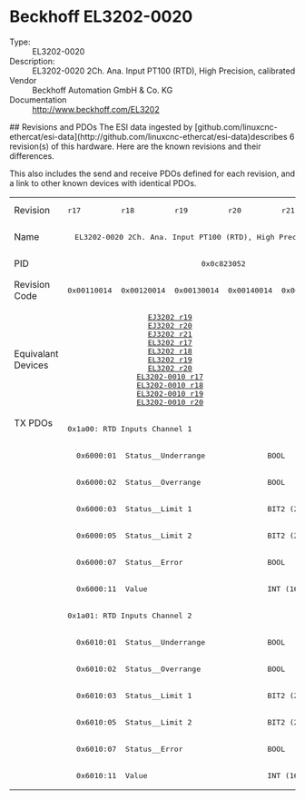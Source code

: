 #  Beckhoff EL3202-0020

<dl>
  <dt>Type:</dt><dd>EL3202-0020</dd>
  <dt>Description:</dt><dd>EL3202-0020 2Ch. Ana. Input PT100 (RTD), High Precision, calibrated</dd>
  <dt>Vendor</dt><dd>Beckhoff Automation GmbH & Co. KG</dd>
  <dt>Documentation</dt><dd><a href="http://www.beckhoff.com/EL3202">http://www.beckhoff.com/EL3202</a></dd>
</dl>
## Revisions and PDOs
The ESI data ingested by [github.com/linuxcnc-ethercat/esi-data](http://github.com/linuxcnc-ethercat/esi-data)describes 6 revision(s) of this hardware.  Here are the known revisions and their differences.

This also includes the send and receive PDOs defined for each revision, and a link to other known devices with identical PDOs.

<table>
<tr >
<td class="first">Revision</td>
<td ><pre>r17</pre></td>
<td ><pre>r18</pre></td>
<td ><pre>r19</pre></td>
<td ><pre>r20</pre></td>
<td ><pre>r21</pre></td>
<td ><pre>r22</pre></td>
</tr>
<tr >
<td class="first">Name</td>
<td  colspan=6 align="center"><pre>EL3202-0020 2Ch. Ana. Input PT100 (RTD), High Precision, calibrated</pre></td>
</tr>
<tr >
<td class="first">PID</td>
<td  colspan=6 align="center"><pre>0x0c823052</pre></td>
</tr>
<tr >
<td class="first">Revision Code</td>
<td ><pre>0x00110014</pre></td>
<td ><pre>0x00120014</pre></td>
<td ><pre>0x00130014</pre></td>
<td ><pre>0x00140014</pre></td>
<td ><pre>0x00150014</pre></td>
<td ><pre>0x00160014</pre></td>
</tr>
<tr >
<td class="first">Equivalant Devices</td>
<td  colspan=4 align="center"><pre><a href="EJ3202">EJ3202 r19</a><br/><a href="EJ3202">EJ3202 r20</a><br/><a href="EJ3202">EJ3202 r21</a><br/><a href="EL3202">EL3202 r17</a><br/><a href="EL3202">EL3202 r18</a><br/><a href="EL3202">EL3202 r19</a><br/><a href="EL3202">EL3202 r20</a><br/><a href="EL3202-0010">EL3202-0010 r17</a><br/><a href="EL3202-0010">EL3202-0010 r18</a><br/><a href="EL3202-0010">EL3202-0010 r19</a><br/><a href="EL3202-0010">EL3202-0010 r20</a></pre></td>
<td  colspan=2 align="center"><pre><a href="EL3202">EL3202 r21</a><br/><a href="EL3202">EL3202 r22</a><br/><a href="EL3202-0010">EL3202-0010 r21</a><br/><a href="EL3202-0010">EL3202-0010 r22</a><br/><a href="EL3202-0030">EL3202-0030 r22</a></pre></td>
</tr>
<tr class="txpdo pdosection">
<td class="first" rowspan=14 valign=top>TX PDOs</td>
<td colspan=6 align="left"><pre>0x1a00: RTD Inputs Channel 1</pre></td>
<td></td>
</tr>
<tr class="txpdo">
<td  colspan=6 align="left"><pre>  0x6000:01  Status__Underrange              BOOL</pre></td>
</tr>
<tr class="txpdo">
<td  colspan=6 align="left"><pre>  0x6000:02  Status__Overrange               BOOL</pre></td>
</tr>
<tr class="txpdo">
<td  colspan=6 align="left"><pre>  0x6000:03  Status__Limit 1                 BIT2 (2 bits)</pre></td>
</tr>
<tr class="txpdo">
<td  colspan=6 align="left"><pre>  0x6000:05  Status__Limit 2                 BIT2 (2 bits)</pre></td>
</tr>
<tr class="txpdo">
<td  colspan=6 align="left"><pre>  0x6000:07  Status__Error                   BOOL</pre></td>
</tr>
<tr class="txpdo">
<td  colspan=6 align="left"><pre>  0x6000:11  Value                           INT (16 bits)</pre></td>
</tr>
<tr class="txpdo pdosection">
<td  colspan=6 align="left"><pre>0x1a01: RTD Inputs Channel 2</pre></td>
</tr>
<tr class="txpdo">
<td  colspan=6 align="left"><pre>  0x6010:01  Status__Underrange              BOOL</pre></td>
</tr>
<tr class="txpdo">
<td  colspan=6 align="left"><pre>  0x6010:02  Status__Overrange               BOOL</pre></td>
</tr>
<tr class="txpdo">
<td  colspan=6 align="left"><pre>  0x6010:03  Status__Limit 1                 BIT2 (2 bits)</pre></td>
</tr>
<tr class="txpdo">
<td  colspan=6 align="left"><pre>  0x6010:05  Status__Limit 2                 BIT2 (2 bits)</pre></td>
</tr>
<tr class="txpdo">
<td  colspan=6 align="left"><pre>  0x6010:07  Status__Error                   BOOL</pre></td>
</tr>
<tr class="txpdo">
<td  colspan=6 align="left"><pre>  0x6010:11  Value                           INT (16 bits)</pre></td>
</tr>
</table>
